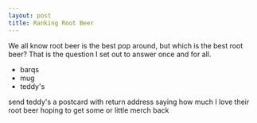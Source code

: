 ```yaml
---
layout: post
title: Ranking Root Beer
---
```


We all know root beer is the best pop around, but which is the best root beer? That is the question I set out to answer once and for all.

- barqs
- mug
- teddy's

send teddy's a postcard with return address saying how much I love their root beer hoping to get some or little merch back
